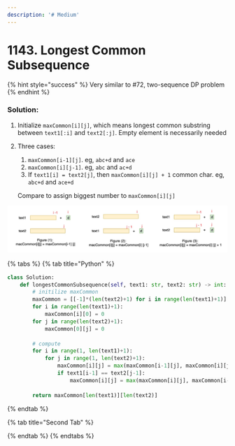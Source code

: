 ```yaml
---
description: '# Medium'
---
```


# 1143. Longest Common Subsequence

{% hint style="success" %}
Very similar to \#72, two-sequence DP problem
{% endhint %}

### Solution:

1. Initialize `maxCommon[i][j]`, which means longest common substring between `text1[:i]` and `text2[:j]`. Empty element is necessarily needed
2. Three cases:

   1. `maxCommon[i-1][j]`. eg, `abc+d` and `ace`
   2. `maxCommon[i][j-1]`. eg, `abc` and `ac+d`
   3. If `text1[i] = text2[j]`, then `maxCommon[i][j] + 1` common char. eg, `abc+d` and `ace+d`

   Compare to assign biggest number to `maxCommon[i][j]`

![](../.gitbook/assets/1592450385260.jpg)

{% tabs %}
{% tab title="Python" %}
```python
class Solution:
    def longestCommonSubsequence(self, text1: str, text2: str) -> int:
        # initilize maxCommon
        maxCommon = [[-1]*(len(text2)+1) for i in range(len(text1)+1)]
        for i in range(len(text1)+1):
            maxCommon[i][0] = 0
        for j in range(len(text2)+1):
            maxCommon[0][j] = 0
            
        # compute
        for i in range(1, len(text1)+1):
            for j in range(1, len(text2)+1):
                maxCommon[i][j] = max(maxCommon[i-1][j], maxCommon[i][j-1])
                if text1[i-1] == text2[j-1]:
                    maxCommon[i][j] = max(maxCommon[i][j], maxCommon[i-1][j-1]+1)
                    
        return maxCommon[len(text1)][len(text2)]
```
{% endtab %}

{% tab title="Second Tab" %}

{% endtab %}
{% endtabs %}

